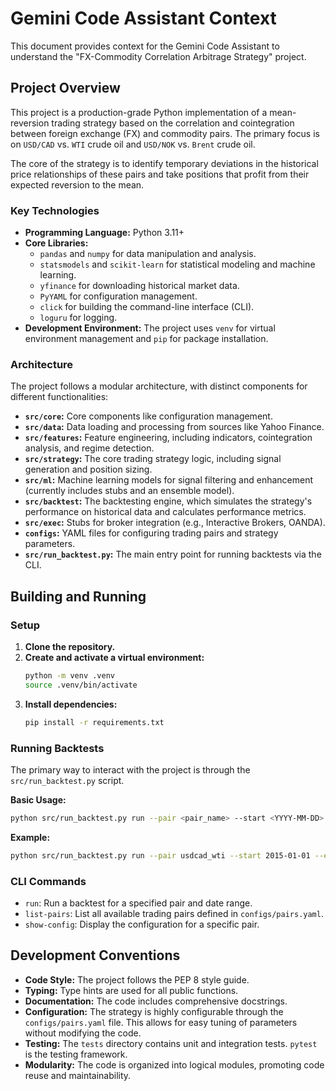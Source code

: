 # Gemini Code Assistant Context

This document provides context for the Gemini Code Assistant to understand the "FX-Commodity Correlation Arbitrage Strategy" project.

## Project Overview

This project is a production-grade Python implementation of a mean-reversion trading strategy based on the correlation and cointegration between foreign exchange (FX) and commodity pairs. The primary focus is on `USD/CAD` vs. `WTI` crude oil and `USD/NOK` vs. `Brent` crude oil.

The core of the strategy is to identify temporary deviations in the historical price relationships of these pairs and take positions that profit from their expected reversion to the mean.

### Key Technologies

*   **Programming Language:** Python 3.11+
*   **Core Libraries:**
    *   `pandas` and `numpy` for data manipulation and analysis.
    *   `statsmodels` and `scikit-learn` for statistical modeling and machine learning.
    *   `yfinance` for downloading historical market data.
    *   `PyYAML` for configuration management.
    *   `click` for building the command-line interface (CLI).
    *   `loguru` for logging.
*   **Development Environment:** The project uses `venv` for virtual environment management and `pip` for package installation.

### Architecture

The project follows a modular architecture, with distinct components for different functionalities:

*   **`src/core`:** Core components like configuration management.
*   **`src/data`:** Data loading and processing from sources like Yahoo Finance.
*   **`src/features`:** Feature engineering, including indicators, cointegration analysis, and regime detection.
*   **`src/strategy`:** The core trading strategy logic, including signal generation and position sizing.
*   **`src/ml`:** Machine learning models for signal filtering and enhancement (currently includes stubs and an ensemble model).
*   **`src/backtest`:** The backtesting engine, which simulates the strategy's performance on historical data and calculates performance metrics.
*   **`src/exec`:** Stubs for broker integration (e.g., Interactive Brokers, OANDA).
*   **`configs`:** YAML files for configuring trading pairs and strategy parameters.
*   **`src/run_backtest.py`:** The main entry point for running backtests via the CLI.

## Building and Running

### Setup

1.  **Clone the repository.**
2.  **Create and activate a virtual environment:**
    ```bash
    python -m venv .venv
    source .venv/bin/activate
    ```
3.  **Install dependencies:**
    ```bash
    pip install -r requirements.txt
    ```

### Running Backtests

The primary way to interact with the project is through the `src/run_backtest.py` script.

**Basic Usage:**

```bash
python src/run_backtest.py run --pair <pair_name> --start <YYYY-MM-DD> --end <YYYY-MM-DD>
```

**Example:**

```bash
python src/run_backtest.py run --pair usdcad_wti --start 2015-01-01 --end 2025-08-15
```

### CLI Commands

*   `run`: Run a backtest for a specified pair and date range.
*   `list-pairs`: List all available trading pairs defined in `configs/pairs.yaml`.
*   `show-config`: Display the configuration for a specific pair.

## Development Conventions

*   **Code Style:** The project follows the PEP 8 style guide.
*   **Typing:** Type hints are used for all public functions.
*   **Documentation:** The code includes comprehensive docstrings.
*   **Configuration:** The strategy is highly configurable through the `configs/pairs.yaml` file. This allows for easy tuning of parameters without modifying the code.
*   **Testing:** The `tests` directory contains unit and integration tests. `pytest` is the testing framework.
*   **Modularity:** The code is organized into logical modules, promoting code reuse and maintainability.
